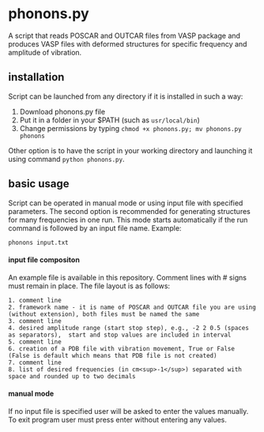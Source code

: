 # phonons.py


A script that reads POSCAR and OUTCAR files from VASP package and produces VASP files with deformed structures for specific frequency and amplitude of vibration. 

## installation
Script can be launched from any directory if it is installed in such a way:
1. Download phonons.py file
2. Put it in a folder in your $PATH (such as ```usr/local/bin```)
3. Change permissions by typing ```chmod +x phonons.py; mv phonons.py phonons```

Other option is to have the script in your working directory and launching it using command ```python phonons.py```.

## basic usage

Script can be operated in manual mode or using input file with specified parameters. The second option is recommended for generating structures for many frequencies in one run. This mode starts automatically if the run command is followed by an input file name. Example:
```
phonons input.txt
```

#### input file compositon
An example file is available in this repository. Comment lines with \# signs must remain in place. The file layout is as follows:
```
1. comment line
2. framework name - it is name of POSCAR and OUTCAR file you are using (without extension), both files must be named the same
3. comment line
4. desired amplitude range (start stop step), e.g., -2 2 0.5 (spaces as separators),  start and stop values are included in interval
5. comment line
6. creation of a PDB file with vibration movement, True or False (False is default which means that PDB file is not created)
7. comment line
8. list of desired frequencies (in cm<sup>-1</sup>) separated with space and rounded up to two decimals 
```

#### manual mode
If no input file is specified user will be asked to enter the values manually. 
To exit program user must press enter without entering any values. 
